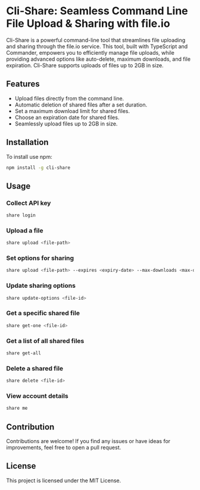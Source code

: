 # Cli-Share: Seamless Command Line File Upload & Sharing with file.io

Cli-Share is a powerful command-line tool that streamlines file uploading and sharing through the file.io service. This tool, built with TypeScript and Commander, empowers you to efficiently manage file uploads, while providing advanced options like auto-delete, maximum downloads, and file expiration. Cli-Share supports uploads of files up to 2GB in size.

## Features

- Upload files directly from the command line.
- Automatic deletion of shared files after a set duration.
- Set a maximum download limit for shared files.
- Choose an expiration date for shared files.
- Seamlessly upload files up to 2GB in size.

## Installation

To install use npm:

```bash
npm install -g cli-share

```

## Usage

### Collect API key

```bash
share login
```

### Upload a file

```bash
share upload <file-path>
```

### Set options for sharing

```bash
share upload <file-path> --expires <expiry-date> --max-downloads <max-downloads> --auto-delete
```

### Update sharing options

```bash
share update-options <file-id>
```

### Get a specific shared file

```bash
share get-one <file-id>
```

### Get a list of all shared files

```bash
share get-all
```

### Delete a shared file

```bash
share delete <file-id>
```

### View account details

```bash
share me
```

## Contribution

Contributions are welcome! If you find any issues or have ideas for improvements, feel free to open a pull request.

## License

This project is licensed under the MIT License.
